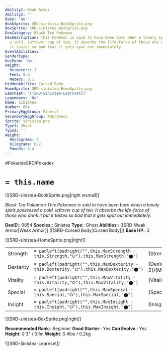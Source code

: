 ```yaml
---
Ability1: Weak Armor
Ability2: ''
Baby: 'No'
BookSprite: SRD-sinistea-BookSprite.png
BoxSprite: SRD-sinistea-BoxSprite.png
DexCategory: Black Tea Pokemon
DexDescription: This Pokemon is said to have been born when a lonely spirit possessed
  a cold, leftover cup of tea. It absorbs the life-force of those who drink it but
  it tastes so bad that it gets spat out immediately.
EventAbilities: ''
GenderType: ''
HasForm: 'No'
Height:
  Deimeters: 1
  Feet: 0.3
  Meters: 0.1
HiddenAbility: Cursed Body
HomeSprite: SRD-sinistea-HomeSprite.png
Learnset: '[[SRD-Sinistea-Learnset]]'
Legendary: 'No'
Name: Sinistea
Number: 854
PrimaryEggGroup: Mineral
SecondaryEggGroup: Amorphous
Sprite: sinistea.png
Type1: Ghost
Type2: ''
Weight:
  Hectograms: 2
  Kilograms: 0.2
  Pounds: 0.4
---
```


#PokeroleSRD/Pokedex

# `= this.name`

![[SRD-sinistea-BookSprite.png|right wsmall]]

*Black Tea Pokemon*
*This Pokemon is said to have been born when a lonely spirit possessed a cold, leftover cup of tea. It absorbs the life-force of those who drink it but it tastes so bad that it gets spat out immediately.*

**DexID**:: 0854
**Species**:: Sinistea
**Type**:: Ghost
**Abilities**:: [[SRD-Weak Armor|Weak Armor]] ([[SRD-Cursed Body|Cursed Body]])
**Base HP**:: 3

![[SRD-sinistea-HomeSprite.png|right]]

|           |                                                                                        |                                          |
| --------- | -------------------------------------------------------------------------------------- | ---------------------------------------- |
| Strength  | `= padleft(padright("",this.MaxStrength - this.Strength,"⭘"),this.MaxStrength,"⬤")`    | (Strength::2)/(MaxStrength::4)   |
| Dexterity | `= padleft(padright("",this.MaxDexterity - this.Dexterity,"⭘"),this.MaxDexterity,"⬤")` | (Dexterity:: 2)/(MaxDexterity::4) |
| Vitality  | `= padleft(padright("",this.MaxVitality - this.Vitality,"⭘"),this.MaxVitality,"⬤")`    | (Vitality::2)/(MaxVitality::4)   |
| Special   | `= padleft(padright("",this.MaxSpecial - this.Special,"⭘"),this.MaxSpecial,"⬤")`       | (Special::2)/(MaxSpecial::5)     |
| Insight   | `= padleft(padright("",this.MaxInsight - this.Insight,"⭘"),this.MaxInsight,"⬤")`       | (Insight::2)/(MaxInsight::4)     |

![[SRD-sinistea-BoxSprite.png|right]]

**Recommended Rank**:: Beginner
**Good Starter**:: Yes
**Can Evolve**:: Yes
**Height**: 0'3" / 0.1m
**Weight**: 0.4lbs / 0.2kg

![[SRD-Sinistea-Learnset]]